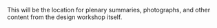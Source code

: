 This will be the location for plenary summaries, photographs, and other content from the design workshop itself.
